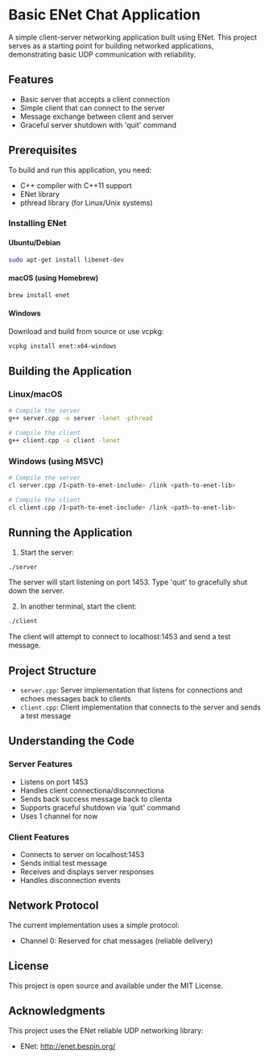 # Basic ENet Chat Application

A simple client-server networking application built using ENet. This project serves as a starting point for building networked applications, demonstrating basic UDP communication with reliability.

## Features

- Basic server that accepts a client connection
- Simple client that can connect to the server
- Message exchange between client and server
- Graceful server shutdown with 'quit' command

## Prerequisites

To build and run this application, you need:

- C++ compiler with C++11 support
- ENet library
- pthread library (for Linux/Unix systems)

### Installing ENet

#### Ubuntu/Debian
```bash
sudo apt-get install libenet-dev
```

#### macOS (using Homebrew)
```bash
brew install enet
```

#### Windows
Download and build from source or use vcpkg:
```bash
vcpkg install enet:x64-windows
```

## Building the Application

### Linux/macOS
```bash
# Compile the server
g++ server.cpp -o server -lenet -pthread

# Compile the client
g++ client.cpp -o client -lenet
```

### Windows (using MSVC)
```bash
# Compile the server
cl server.cpp /I<path-to-enet-include> /link <path-to-enet-lib>

# Compile the client
cl client.cpp /I<path-to-enet-include> /link <path-to-enet-lib>
```

## Running the Application

1. Start the server:
```bash
./server
```
The server will start listening on port 1453. Type 'quit' to gracefully shut down the server.

2. In another terminal, start the client:
```bash
./client
```
The client will attempt to connect to localhost:1453 and send a test message.

## Project Structure

- `server.cpp`: Server implementation that listens for connections and echoes messages back to clients
- `client.cpp`: Client implementation that connects to the server and sends a test message

## Understanding the Code

### Server Features
- Listens on port 1453
- Handles client connectiona/disconnectiona
- Sends back success message back to clienta
- Supports graceful shutdown via 'quit' command
- Uses 1 channel for now

### Client Features
- Connects to server on localhost:1453
- Sends initial test message
- Receives and displays server responses
- Handles disconnection events

## Network Protocol

The current implementation uses a simple protocol:
- Channel 0: Reserved for chat messages (reliable delivery)

## License

This project is open source and available under the MIT License.

## Acknowledgments

This project uses the ENet reliable UDP networking library:
- ENet: http://enet.bespin.org/

